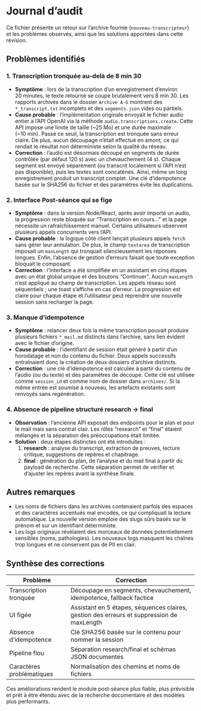 # Journal d’audit

Ce fichier présente un retour sur l’archive fournie (`nouveau‑transcripteur`)
et les problèmes observés, ainsi que les solutions apportées dans cette
révision.

## Problèmes identifiés

### 1. Transcription tronquée au-delà de 8 min 30

* **Symptôme** : lors de la transcription d’un enregistrement d’environ 20 minutes,
  le texte retourné se coupe brutalement vers 8 min 30.  Les rapports
  archivés dans le dossier `Archive A-G` montrent des `*_transcript.txt`
  incomplets et des `segments.json` vides ou partiels.
* **Cause probable** : l’implémentation originale envoyait le fichier audio
  entier à l’API OpenAI via la méthode `audio.transcriptions.create`.  Cette
  API impose une limite de taille (~25 Mo) et une durée maximale (~10 min).
  Passé ce seuil, la transcription est tronquée sans erreur claire.  De
  plus, aucun découpage n’était effectué en amont, ce qui rendait le
  résultat non déterministe selon la qualité du réseau.
* **Correction** : l’audio est désormais découpé en segments de durée
  contrôlée (par défaut 120 s) avec un chevauchement (4 s).  Chaque
  segment est envoyé séparément (ou transcrit localement si l’API n’est
  pas disponible), puis les textes sont concaténés.  Ainsi, même un long
  enregistrement produit un transcript complet.  Une clé d’idempotence
  basée sur le SHA256 du fichier et des paramètres évite les duplications.

### 2. Interface Post‑séance qui se fige

* **Symptôme** : dans la version Node/React, après avoir importé un audio,
  la progression reste bloquée sur “Transcription en cours…” et la page
  nécessite un rafraîchissement manuel.  Certains utilisateurs observent
  plusieurs appels concurrents vers l’API.
* **Cause probable** : la logique côté client lançait plusieurs appels
  `fetch` sans gérer leur annulation.  De plus, le champ `textarea` de
  transcription imposait un `maxLength` qui tronquait silencieusement les
  réponses longues.  Enfin, l’absence de gestion d’erreurs faisait que
  toute exception bloquait le composant.
* **Correction** : l’interface a été simplifiée en un assistant en cinq
  étapes avec un état global unique et des boutons “Continuer”.  Aucun
  `maxLength` n’est appliqué au champ de transcription.  Les appels
  réseau sont séquentiels ; une toast s’affiche en cas d’erreur.  La
  progression est claire pour chaque étape et l’utilisateur peut reprendre
  une nouvelle session sans recharger la page.

### 3. Manque d’idempotence

* **Symptôme** : relancer deux fois la même transcription pouvait produire
  plusieurs fichiers `*_mail.md` distincts dans l’archive, sans lien
  évident avec le fichier d’origine.
* **Cause probable** : l’identifiant de session était généré à partir d’un
  horodatage et non du contenu du fichier.  Deux appels successifs
  entraînaient donc la création de deux dossiers d’archive distincts.
* **Correction** : une clé d’idempotence est calculée à partir du contenu de
  l’audio (ou du texte) et des paramètres de découpe.  Cette clé est
  utilisée comme `session_id` et comme nom de dossier dans `archives/`.
  Si la même entrée est soumise à nouveau, les artefacts existants sont
  renvoyés sans regénération.

### 4. Absence de pipeline structuré research → final

* **Observation** : l’ancienne API exposait des endpoints pour le plan et
  pour le mail mais sans contrat clair.  Les rôles “research” et “final”
  étaient mélangés et la séparation des préoccupations était limitée.
* **Solution** : deux étapes distinctes ont été introduites :
  1. **research** : analyse du transcript, extraction de preuves, lecture
     critique, suggestions de repères et chapitrage.
  2. **final** : génération du plan, de l’analyse et du mail final à partir
     du payload de recherche.
  Cette séparation permet de vérifier et d’ajuster les repères avant la
  synthèse finale.

## Autres remarques

* Les noms de fichiers dans les archives contenaient parfois des espaces et
  des caractères accentués mal encodés, ce qui compliquait la lecture
  automatique.  La nouvelle version emploie des slugs sûrs basés sur le
  prénom et sur un identifiant déterministe.
* Les logs originaux révélaient des morceaux de données potentiellement
  sensibles (noms, pathologies).  Les nouveaux logs masquent les chaînes
  trop longues et ne conservent pas de PII en clair.

## Synthèse des corrections

| Problème                        | Correction                                                                                 |
|--------------------------------|--------------------------------------------------------------------------------------------|
| Transcription tronquée         | Découpage en segments, chevauchement, idempotence, fallback factice                      |
| UI figée                       | Assistant en 5 étapes, séquences claires, gestion des erreurs et suppression de maxLength |
| Absence d’idempotence          | Clé SHA256 basée sur le contenu pour nommer la session                                     |
| Pipeline flou                  | Séparation research/final et schémas JSON documentés                                       |
| Caractères problématiques      | Normalisation des chemins et noms de fichiers                                              |

Ces améliorations rendent le module post‑séance plus fiable, plus prévisible et
prêt à être étendu avec de la recherche documentaire et des modèles plus
performants.